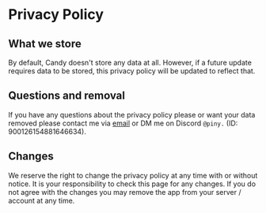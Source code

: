 # Privacy Policy
## What we store
By default, Candy doesn't store any data at all. However, if a future update requires data to be stored, this privacy policy will be updated to reflect that.

## Questions and removal
If you have any questions about the privacy policy please or want your data removed please contact me via [email](mailto:candy@piny.dev) or DM me on Discord `@piny.` (ID: 900126154881646634).

## Changes
We reserve the right to change the privacy policy at any time with or without notice. It is your responsibility to check this page for any changes. If you do not agree with the changes you may remove the app from your server / account at any time.